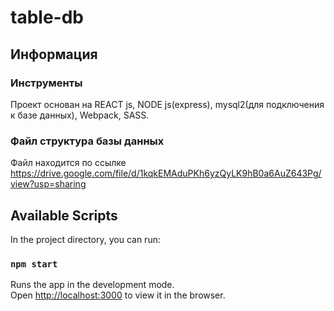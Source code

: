 # table-db

## Информация 
  
### Инструменты

Проект основан на REACT js, NODE js(express), mysql2(для подключения к базе данных), Webpack, SASS. 

### Файл структура базы данных

Файл находится по ссылке https://drive.google.com/file/d/1kqkEMAduPKh6yzQyLK9hB0a6AuZ643Pg/view?usp=sharing

## Available Scripts

In the project directory, you can run:

### `npm start`

Runs the app in the development mode.<br />
Open [http://localhost:3000](http://localhost:3000) to view it in the browser.
 
